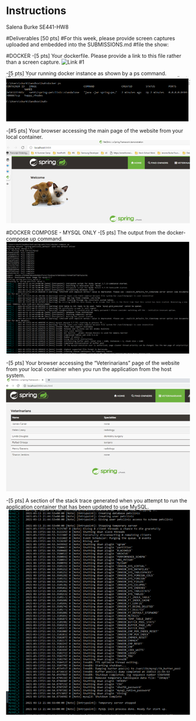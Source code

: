 # Instructions
Salena Burke
SE441-HW8

#Deliverables [50 pts]
#For this week, please provide screen captures uploaded and embedded into the SUBMISSIONS.md
#file the show:



#DOCKER
-[5 pts] Your dockerfile. Please provide a link to this file rather than a screen capture.
![Link #1](https://github.com/sburke-depaul/hw8-sburke-depaul/blob/main/DockerFile)

-[5 pts] Your running docker instance as shown by a ps command.
![Screen Capture #1](Images/dockerfile2.PNG)

-[#5 pts] Your browser accessing the main page of the website from your local container.
![Screen Capture #1](Images/dockerfile3.PNG)

#DOCKER COMPOSE  - MYSQL ONLY
-[5 pts]        The output from the docker-compose  up  command.
![Screen Capture #1](Images/dockercomposer1.PNG)

-[5 pts]        Your browser accessing the “Veterinarians” page of the website from your local container when you run the application from the host system.
![Screen Capture #1](Images/dockercomposer2.PNG)

-[5 pts]       A  section  of  the  stack  trace  generated  when  you  attempt  to  run  the  
application container that has been updated to use MySQL.
![Screen Capture #1](Images/dockercomposer3.PNG)

